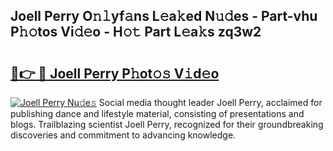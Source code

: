 ## Joell Perry O𝚗𝚕yf𝚊ns L𝚎a𝚔ed N𝚞𝚍es - Part-vhu P𝚑𝚘tos Vi𝚍𝚎o - H𝚘𝚝 Part L𝚎a𝚔s zq3w2

# <h2><a href="http://kf351a.oniu.top/?m=Joell+Perry">🔗👉 🔴 Joell Perry P𝚑ot𝚘𝚜 V𝚒d𝚎o</a></h2>

[![Joell Perry Nu𝚍e𝚜](https://i.imgur.com/0qMVB7G.gif)](http://kf351a.oniu.top/?m=Joell+Perry)
Social media thought leader Joell Perry, acclaimed for publishing dance and lifestyle material, consisting of presentations and blogs. Trailblazing scientist Joell Perry, recognized for their groundbreaking discoveries and commitment to advancing knowledge.  
